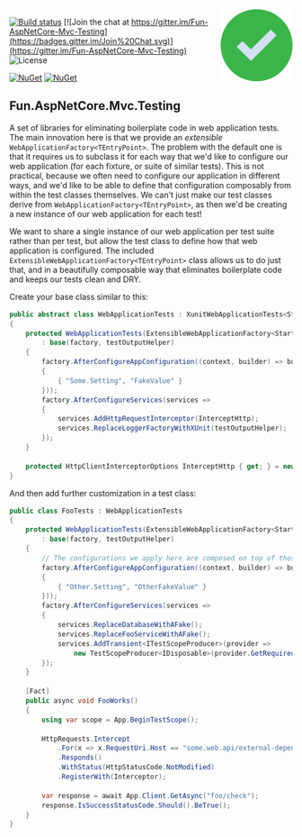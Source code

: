 <img src="GreenTick.png" align="right" />

[![Build status](https://ci.appveyor.com/api/projects/status/x7v9xktorso5yidp?svg=true)](https://ci.appveyor.com/project/shaynevanasperen/fun-aspnetcore-mvc-testing)
[![Join the chat at https://gitter.im/Fun-AspNetCore-Mvc-Testing](https://badges.gitter.im/Join%20Chat.svg)](https://gitter.im/Fun-AspNetCore-Mvc-Testing)
![License](https://img.shields.io/github/license/shaynevanasperen/Fun.AspNetCore.Mvc.Testing.svg)

[![NuGet](https://img.shields.io/nuget/v/Fun.AspNetCore.Mvc.Testing.svg)](https://www.nuget.org/packages/Fun.AspNetCore.Mvc.Testing)
[![NuGet](https://img.shields.io/nuget/dt/Fun.AspNetCore.Mvc.Testing.svg)](https://www.nuget.org/packages/Fun.AspNetCore.Mvc.Testing)

## Fun.AspNetCore.Mvc.Testing

A set of libraries for eliminating boilerplate code in web application tests. The main innovation here is that we provide an _extensible_ `WebApplicationFactory<TEntryPoint>`.
The problem with the default one is that it requires us to subclass it for each way that we'd like to configure our web application (for each fixture, or suite of similar tests).
This is not practical, because we often need to configure our application in different ways, and we'd like to be able to define that configuration composably from within the test
classes themselves. We can't just make our test classes derive from `WebApplicationFactory<TEntryPoint>`, as then we'd be creating a new instance of our web application for each test!

We want to share a single instance of our web application per test suite rather than per test, but allow the test class to define how that web application is configured. The
included `ExtensibleWebApplicationFactory<TEntryPoint>` class allows us to do just that, and in a beautifully composable way that eliminates boilerplate code and keeps our tests
clean and DRY.

Create your base class similar to this:
```cs
public abstract class WebApplicationTests : XunitWebApplicationTests<Startup> // implements IClassFixture<ExtensibleWebApplicationFactory<TEntryPoint>>
{
    protected WebApplicationTests(ExtensibleWebApplicationFactory<Startup> factory, ITestOutputHelper testOutputHelper)
        : base(factory, testOutputHelper)
    {
        factory.AfterConfigureAppConfiguration((context, builder) => builder.AddInMemoryCollection(new Dictionary<string, string>
        {
            { "Some.Setting", "FakeValue" }
        }));
        factory.AfterConfigureServices(services =>
        {
            services.AddHttpRequestInterceptor(InterceptHttp);
            services.ReplaceLoggerFactoryWithXUnit(testOutputHelper);
        });
    }

    protected HttpClientInterceptorOptions InterceptHttp { get; } = new HttpClientInterceptorOptions().ThrowsOnMissingRegistration();
}
```
And then add further customization in a test class:
```cs
public class FooTests : WebApplicationTests
{
    protected WebApplicationTests(ExtensibleWebApplicationFactory<Startup> factory, ITestOutputHelper testOutputHelper)
        : base(factory, testOutputHelper)
    {
        // The configurations we apply here are composed on top of those performed by the base class
        factory.AfterConfigureAppConfiguration((context, builder) => builder.AddInMemoryCollection(new Dictionary<string, string>
        {
            { "Other.Setting", "OtherFakeValue" }
        }));
        factory.AfterConfigureServices(services =>
        {
            services.ReplaceDatabaseWithAFake();
            services.ReplaceFooServiceWithAFake();
            services.AddTransient<ITestScopeProducer>(provider =>
                new TestScopeProducer<IDisposable>(provider.GetRequiredService<FakeDbScope>().BeginScope, x => x.Dispose));
        });
    }

    [Fact]
    public async void FooWorks()
    {
        using var scope = App.BeginTestScope();
        
        HttpRequests.Intercept
            .For(x => x.RequestUri.Host == "some.web.api/external-dependency")
            .Responds()
            .WithStatus(HttpStatusCode.NotModified)
            .RegisterWith(Interceptor);

        var response = await App.Client.GetAsync("foo/check");
        response.IsSuccessStatusCode.Should().BeTrue();
    }
}
```
